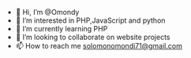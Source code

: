 - 👋 Hi, I’m @Omondy
- 👀 I’m interested in PHP,JavaScript and python 
- 🌱 I’m currently learning PHP
- 💞️ I’m looking to collaborate on website projects
- 📫 How to reach me solomonomondi71@gmail.com

<!---
Omondy/Omondy is a ✨ special ✨ repository because its `README.md` (this file) appears on your GitHub profile.
You can click the Preview link to take a look at your changes.
--->
